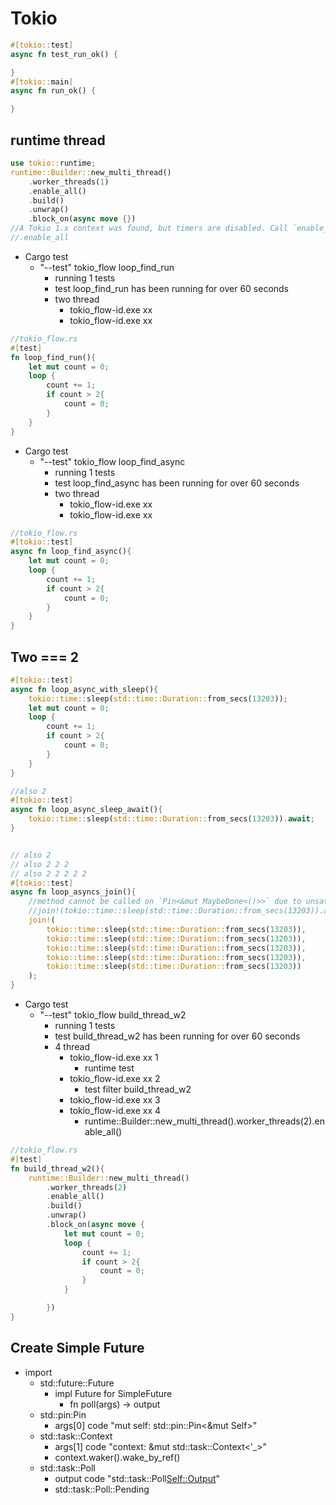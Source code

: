 # Tokio

```rust
#[tokio::test]
async fn test_run_ok() {

}
#[tokio::main]
async fn run_ok() {

}
```

## runtime thread

```rust
use tokio::runtime;
runtime::Builder::new_multi_thread()
    .worker_threads(1)
    .enable_all() 
    .build()
    .unwrap()
    .block_on(async move {})
//A Tokio 1.x context was found, but timers are disabled. Call `enable_time` on the runtime builder to enable timers
//.enable_all
```

- Cargo test
    - "--test" tokio_flow loop_find_run 
        - running 1 tests
        - test loop_find_run has been running for over 60 seconds
        - two thread
            - tokio_flow-id.exe xx
            - tokio_flow-id.exe xx
```rust
//tokio_flow.rs
#[test]
fn loop_find_run(){
    let mut count = 0;
    loop {
        count += 1;
        if count > 2{
            count = 0;
        }
    }
}
```


- Cargo test
    - "--test" tokio_flow loop_find_async 
        - running 1 tests
        - test loop_find_async has been running for over 60 seconds
        - two thread
            - tokio_flow-id.exe xx
            - tokio_flow-id.exe xx
```rust
//tokio_flow.rs
#[tokio::test]
async fn loop_find_async(){
    let mut count = 0;
    loop {
        count += 1;
        if count > 2{
            count = 0;
        }
    }
}
```

## Two === 2
```rust
#[tokio::test]
async fn loop_async_with_sleep(){
    tokio::time::sleep(std::time::Duration::from_secs(13203));
    let mut count = 0;
    loop {
        count += 1;
        if count > 2{
            count = 0;
        }
    }
}

//also 2
#[tokio::test]
async fn loop_async_sleep_await(){
    tokio::time::sleep(std::time::Duration::from_secs(13203)).await;
}


// also 2 
// also 2 2 2
// also 2 2 2 2 2
#[tokio::test]
async fn loop_asyncs_join(){
    //method cannot be called on `Pin<&mut MaybeDone<()>>` due to unsatisfied trait bounds
    //join!(tokio::time::sleep(std::time::Duration::from_secs(13203)).await);
    join!(
        tokio::time::sleep(std::time::Duration::from_secs(13203)),
        tokio::time::sleep(std::time::Duration::from_secs(13203)),
        tokio::time::sleep(std::time::Duration::from_secs(13203)),
        tokio::time::sleep(std::time::Duration::from_secs(13203)),
        tokio::time::sleep(std::time::Duration::from_secs(13203))
    );
}
```



- Cargo test
    - "--test" tokio_flow build_thread_w2 
        - running 1 tests
        - test build_thread_w2 has been running for over 60 seconds
        - 4 thread
            - tokio_flow-id.exe xx 1
                - runtime test 
            - tokio_flow-id.exe xx 2
                - test filter build_thread_w2
            - tokio_flow-id.exe xx 3
            - tokio_flow-id.exe xx 4
                - runtime::Builder::new_multi_thread().worker_threads(2).enable_all()

```rust
//tokio_flow.rs
#[test]
fn build_thread_w2(){
    runtime::Builder::new_multi_thread()
        .worker_threads(2)
        .enable_all()
        .build()
        .unwrap()
        .block_on(async move {
            let mut count = 0;
            loop {
                count += 1;
                if count > 2{
                    count = 0;
                }
            }

        })
}
```

## Create Simple Future

- import
    - std::future::Future
        - impl Future for SimpleFuture
            - fn poll(args) -> output
    - std::pin:Pin
        - args[0] code  "mut self: std::pin::Pin<&mut Self>"
    - std::task::Context
        - args[1] code "context: &mut std::task::Context<'_>"
        - context.waker().wake_by_ref()
    - std::task::Poll
        - output code "std::task::Poll<Self::Output>"
        - std::task::Poll::Pending

